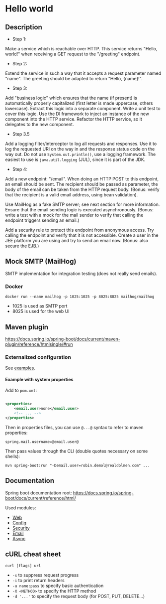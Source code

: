 # Hello world

## Description

* Step 1:

Make a service which is reachable over HTTP.
This service returns "Hello, world!" when receiving a GET request to the "/greeting" endpoint.

* Step 2:

Extend the service in such a way that it accepts a request parameter named "name".
The greeting should be adapted to return "Hello, {name}!".

* Step 3:

Add "business logic" which ensures that the name (if present) is automatically properly capitalized (first letter is made uppercase, others lowercase).
Extract this logic into a separate component.
Write a unit test to cover this logic.
Use the DI framework to inject an instance of the new component into the HTTP service.
Refactor the HTTP service, so it delegates to the new component.

* Step 3.5

Add a logging filter/interceptor to log all requests and responses.
Use it to log the requested URI on the way in and the response status code on the way out.
Do not use `System.out.println()`, use a logging framework.
The easiest to use is `java.util.logging` (JUL), since it is part of the JDK.

* Step 4:

Add a new endpoint: "/email".
When doing an HTTP POST to this endpoint, an email should be sent.
The recipient should be passed as parameter, the body of the email can be taken from the HTTP request body.
(Bonus: verify that the recipient is a valid email address, using bean validation).

Use MailHog as a fake SMTP server; see next section for more information.
Ensure that the email sending logic is executed asynchronously.
(Bonus: write a test with a mock for the mail sender to verify that calling the endpoint triggers sending an email.)

Add a security rule to protect this endpoint from anonymous access.
Try calling the endpoint and verify that it is not accessible.
Create a user in the JEE platform you are using and try to send an email now.
(Bonus: also secure the EJB.)

## Mock SMTP (MailHog)

SMTP implementation for integration testing (does not really send emails).

### Docker

    docker run --name mailhog -p 1025:1025 -p 8025:8025 mailhog/mailhog

* 1025 is used as SMTP port
* 8025 is used for the web UI

## Maven plugin

https://docs.spring.io/spring-boot/docs/current/maven-plugin/reference/htmlsingle/#run

### Externalized configuration

See [examples](https://docs.spring.io/spring-boot/docs/current/maven-plugin/reference/htmlsingle/#run.examples).

#### Example with system properties

Add to `pom.xml`:

```xml

<properties>
    <email.user>none</email.user>
    <!-- ... -->
</properties>
```

Then in properties files, you can use `@...@` syntax to refer to maven properties:

```
spring.mail.username=@email.user@
```

Then pass values through the CLI (double quotes necessary on some shells):

    mvn spring-boot:run "-Demail.user=robin.demol@realdolmen.com" ...

## Documentation

Spring boot documentation root: https://docs.spring.io/spring-boot/docs/current/reference/html/

Used modules:

- [Web](https://docs.spring.io/spring-boot/docs/current/reference/html/features.html#features.developing-web-applications.spring-mvc)
- [Config](https://docs.spring.io/spring-boot/docs/current/reference/html/features.html#features.external-config)
- [Security](https://docs.spring.io/spring-boot/docs/current/reference/html/features.html#features.security)
- [Email](https://docs.spring.io/spring-boot/docs/current/reference/html/features.html#features.email)
- [Async](https://docs.spring.io/spring-boot/docs/current/reference/html/features.html#features.task-execution-and-scheduling)

## cURL cheat sheet

    curl [flags] url

- `-s` to suppress request progress
- `-i` to print return headers
- `-u name:pass` to specify basic authentication
- `-X <METHOD>` to specify the HTTP method
- `-d '...'` to specify the request body (for POST, PUT, DELETE...)